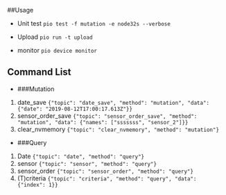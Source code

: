 
##Usage
* Unit test
    ```pio test -f mutation -e node32s --verbose```
    
*  Upload
    ```pio run -t upload```
    
* monitor
    ```pio device monitor```


## Command List
* ###Mutation
1. date_save 
    ```{"topic": "date_save", "method": "mutation", "data": {"date": "2019-08-12T17:00:17.613Z"}}```
2. sensor_order_save 
    ```{"topic": "sensor_order_save", "method": "mutation", "data": {"names": ["sssssss", "sensor_2"]}}```
3. clear_nvmemory 
    ```{"topic": "clear_nvmemory", "method": "mutation"}```

* ###Query

1. Date ```{"topic": "date", "method": "query"}```    
2. sensor ```{"topic": "sensor", "method": "query"}```
3. sensor_order ```{"topic": "sensor_order", "method": "query"}```
4. (T)criteria ```{"topic": "criteria", "method": "query", "data": {"index": 1}}```